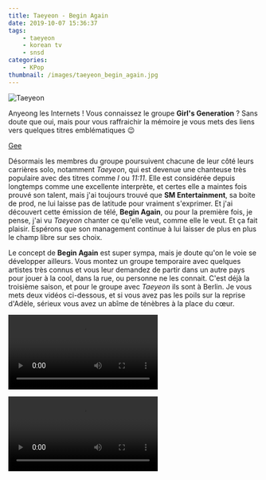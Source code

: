 ```yaml
---
title: Taeyeon - Begin Again
date: 2019-10-07 15:36:37
tags: 
    - taeyeon
    - korean tv
    - snsd
categories: 
    - KPop
thumbnail: /images/taeyeon_begin_again.jpg
---
```

![Taeyeon](/images/taeyeon_begin_again.jpg)

Anyeong les Internets ! Vous connaissez le groupe **Girl's Generation** ? Sans doute que oui, mais pour vous raffraichir la mémoire je vous mets des liens vers quelques titres emblématiques 😉

[Gee](https://www.youtube.com/watch?v=U7mPqycQ0tQ)

Désormais les membres du groupe poursuivent chacune de leur côté leurs carrières solo, notamment *Taeyeon*, qui est devenue une chanteuse très populaire avec des titres comme *I* ou *11:11*. Elle est considérée depuis longtemps comme une excellente interprète, et certes elle a maintes fois prouvé son talent, mais j'ai toujours trouvé que **SM Entertainment**, sa boite de prod, ne lui laisse pas de latitude pour vraiment s'exprimer. Et j'ai découvert cette émission de télé, **Begin Again**, ou pour la première fois, je pense, j'ai vu *Taeyeon* chanter ce qu'elle veut, comme elle le veut. Et ça fait plaisir. Espérons que son management continue à lui laisser de plus en plus le champ libre sur ses choix.

Le concept de **Begin Again** est super sympa, mais je doute qu'on le voie se développer ailleurs. Vous montez un groupe temporaire avec quelques artistes très connus et vous leur demandez de partir dans un autre pays pour jouer à la cool, dans la rue, ou personne ne les connait. C'est déjà la troisième saison, et pour le groupe avec *Taeyeon* ils sont à Berlin. Je vous mets deux vidéos ci-dessous, et si vous avez pas les poils sur la reprise d'Adèle, sérieux vous avez un abîme de ténèbres à la place du cœur.

<video controls>  <source src="https://chaotiqueneut.re/youpladidou/taeyeon_nell_cover.mp4" type="video/mp4"></video><!-- markdownlint-disable MD033 -->

<video controls>  <source src="https://chaotiqueneut.re/youpladidou/taeyeon_whenwewereyoung.mp4" type="video/mp4"></video><!-- markdownlint-disable MD033 -->
